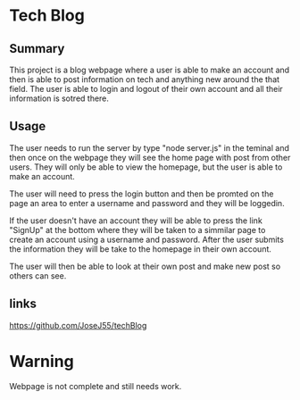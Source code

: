 # Tech Blog

## Summary
This project is a blog webpage where a user is able to make an account and then is able to post information on tech and anything new around the that field. The user is able to login and logout of their own account and all their information is sotred there. 

## Usage
The user needs to run the server by type "node server.js" in the teminal and then once on the webpage they will see the home page with post from other users. They will only be able to view the homepage, but the user is able to make an account. 

The user will need to press the login button and then be promted on the page an area to enter a username and password and they will be loggedin. 

If the user doesn't have an account they will be able to press the link "SignUp" at the bottom where they will be taken to a simmilar page to create an account using a username and password. After the user submits the information they will be take to the homepage in their own account.

The user will then be able to look at their own post and make new post so others can see.

## links 
https://github.com/JoseJ55/techBlog

# Warning
Webpage is not complete and still needs work.